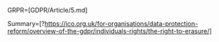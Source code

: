 GRPR=[GDPR/Article/5.md]

Summary=[?https://ico.org.uk/for-organisations/data-protection-reform/overview-of-the-gdpr/individuals-rights/the-right-to-erasure/]

  
